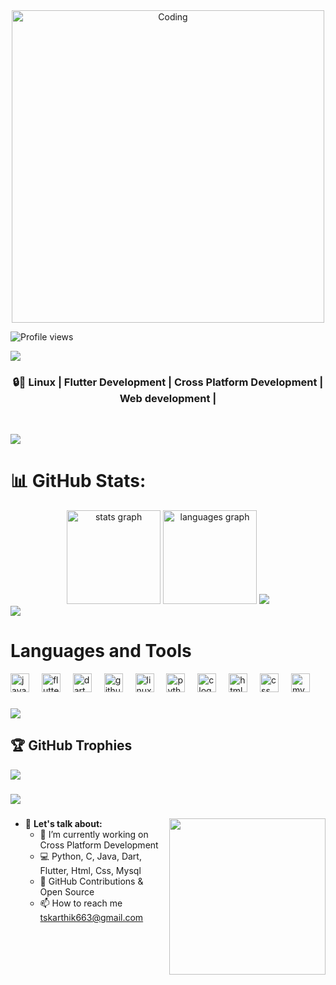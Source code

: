 <div align="center"><img alt="Coding" width="500" src="https://backiee.com/static/wallpapers/1000x563/386741.jpg"></div>


<p align="left"> 
  <img src="https://komarev.com/ghpvc/?username=Karthiktelagi&label=Profile%20views&color=0e75b6&style=flat" alt="Profile views">
</p>
<a href="https://github.com/404"><img src="https://user-images.githubusercontent.com/73097560/115834477-dbab4500-a447-11eb-908a-139a6edaec5c.gif"></a>
<h3 align="center">🔒🐧 Linux  | Flutter Development | Cross Platform Development | Web development | 
</h3></br>
<p align="left"> 

</p>
<a href="https://github.com/404"><img src="https://user-images.githubusercontent.com/73097560/115834477-dbab4500-a447-11eb-908a-139a6edaec5c.gif"></a>

# 📊 GitHub Stats:
 
<div align="center">
  <img src="https://github-readme-stats.vercel.app/api?username=Karthiktelagi&hide_title=false&hide_rank=false&show_icons=true&include_all_commits=true&count_private=true&disable_animations=false&theme=dracula&locale=en&hide_border=false" height="150" alt="stats graph"  />
  <img src="https://github-readme-stats.vercel.app/api/top-langs?username=Karthiktelagi&locale=en&hide_title=false&layout=compact&card_width=320&langs_count=5&theme=dracula&hide_border=false" height="150" alt="languages graph"  />
   <img src="http://github-readme-streak-stats.herokuapp.com?user=Karthiktelagi&theme=hacker&hide_border=true&date_format=j%20M%5B%20Y%5D">
  
</div>
<a href="https://github.com/404"><img src="https://user-images.githubusercontent.com/73097560/115834477-dbab4500-a447-11eb-908a-139a6edaec5c.gif"></a>

###
# Languages and Tools
<div align="left">
 <img src="https://cdn.jsdelivr.net/gh/devicons/devicon/icons/java/java-original.svg" height="30" alt="java logo" />
<img width="12" />
<img src="https://cdn.jsdelivr.net/gh/devicons/devicon/icons/flutter/flutter-original.svg" height="30" alt="flutter logo" />
<img width="12" />
<img src="https://cdn.jsdelivr.net/gh/devicons/devicon/icons/dart/dart-original.svg" height="30" alt="dart logo" />
<img width="12" />
<img src="https://cdn.jsdelivr.net/gh/devicons/devicon/icons/github/github-original.svg" height="30" alt="github logo" />
<img width="12" />
<img src="https://cdn.jsdelivr.net/gh/devicons/devicon/icons/linux/linux-original.svg" height="30" alt="linux logo" />
<img width="12" />
<img src="https://cdn.jsdelivr.net/gh/devicons/devicon/icons/python/python-original.svg" height="30" alt="python logo" />
<img width="12" />
<img src="https://cdn.jsdelivr.net/gh/devicons/devicon/icons/c/c-original.svg" height="30" alt="c logo" />
<img width="12" />
<img src="https://cdn.jsdelivr.net/gh/devicons/devicon/icons/html5/html5-original.svg" height="30" alt="html logo" />
<img width="12" />
<img src="https://cdn.jsdelivr.net/gh/devicons/devicon/icons/css3/css3-original.svg" height="30" alt="css logo" />
<img width="12" />
<img src="https://cdn.jsdelivr.net/gh/devicons/devicon/icons/mysql/mysql-original.svg" height="30" alt="mysql logo" />

</div>

###
<a href="https://github.com/404"><img src="https://user-images.githubusercontent.com/73097560/115834477-dbab4500-a447-11eb-908a-139a6edaec5c.gif"></a>
## 🏆 GitHub Trophies
![](https://github-profile-trophy.vercel.app/?username=Karthiktelagi&theme=juicyfresh&no-frame=false&no-bg=false&margin-w=4)

###
<a href="https://github.com/404"><img src="https://user-images.githubusercontent.com/73097560/115834477-dbab4500-a447-11eb-908a-139a6edaec5c.gif"></a>

###

<img align="right" height="250" src="https://media1.tenor.com/m/Lk7c5qcQPh8AAAAC/sung-jin-woo-solo-leveling.gif"  />



- 💬 **Let's talk about:**
  - 🔭 I’m currently working on Cross Platform Development
  - 💻 Python, C, Java, Dart, Flutter, Html, Css, Mysql
  - 🚀 GitHub Contributions & Open Source
  - 📫 How to reach me tskarthik663@gmail.com
    
